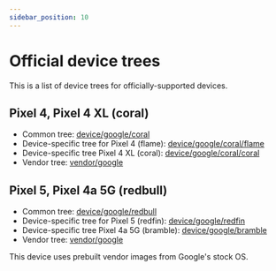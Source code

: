 ```yaml
---
sidebar_position: 10
---
```


# Official device trees

This is a list of device trees for officially-supported devices.

## Pixel 4, Pixel 4 XL (coral)

- Common tree: [device/google/coral](https://github.com/ProtonAOSP/android_device_google_coral)
- Device-specific tree for Pixel 4 (flame): [device/google/coral/flame](https://github.com/ProtonAOSP/android_device_google_coral/tree/rvc/flame)
- Device-specific tree Pixel 4 XL (coral): [device/google/coral/coral](https://github.com/ProtonAOSP/android_device_google_coral/tree/rvc/coral)
- Vendor tree: [vendor/google](https://github.com/NeutronBlobs/android_vendor_google)

## Pixel 5, Pixel 4a 5G (redbull)

- Common tree: [device/google/redbull](https://github.com/ProtonAOSP/android_device_google_redbull)
- Device-specific tree for Pixel 5 (redfin): [device/google/redfin](https://github.com/ProtonAOSP/android_device_google_redfin)
- Device-specific tree Pixel 4a 5G (bramble): [device/google/bramble](https://github.com/ProtonAOSP/android_device_google_bramble)
- Vendor tree: [vendor/google](https://github.com/NeutronBlobs/android_vendor_google)

This device uses prebuilt vendor images from Google's stock OS.
